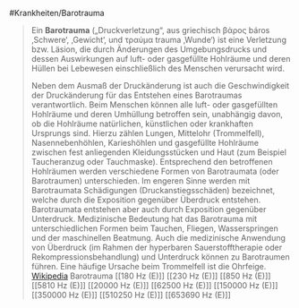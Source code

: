 #Krankheiten/Barotrauma
> Ein **Barotrauma** („Druckverletzung“, aus griechisch βάρος báros ‚Schwere‘, ‚Gewicht‘, und τραύμα trauma ‚Wunde‘) ist eine Verletzung bzw. Läsion, die durch Änderungen des Umgebungsdrucks und dessen Auswirkungen auf luft- oder gasgefüllte Hohlräume und deren Hüllen bei Lebewesen einschließlich des Menschen verursacht wird.
>
> Neben dem Ausmaß der Druckänderung ist auch die Geschwindigkeit der Druckänderung für das Entstehen eines Barotraumas verantwortlich. Beim Menschen können alle luft- oder gasgefüllten Hohlräume und deren Umhüllung betroffen sein, unabhängig davon, ob die Hohlräume natürlichen, künstlichen oder krankhaften Ursprungs sind. Hierzu zählen Lungen, Mittelohr (Trommelfell), Nasennebenhöhlen, Karieshöhlen und gasgefüllte Hohlräume zwischen fest anliegenden Kleidungsstücken und Haut (zum Beispiel Taucheranzug oder Tauchmaske).
> Entsprechend den betroffenen Hohlräumen werden verschiedene Formen von Barotraumata (oder Barotraumen) unterschieden. Im engeren Sinne werden mit Barotraumata Schädigungen (Druckanstiegsschäden) bezeichnet, welche durch die Exposition gegenüber Überdruck entstehen. Barotraumata entstehen aber auch durch Exposition gegenüber Unterdruck. Medizinische Bedeutung hat das Barotrauma mit unterschiedlichen Formen beim Tauchen, Fliegen, Wasserspringen und der maschinellen Beatmung. Auch die medizinische Anwendung von Überdruck (im Rahmen der hyperbaren Sauerstofftherapie oder Rekompressionsbehandlung) und Unterdruck können zu Barotraumen führen. Eine häufige Ursache beim Trommelfell ist die Ohrfeige.
> [Wikipedia](https://de.wikipedia.org/wiki/Barotrauma)
Barotrauma
[[180 Hz (E)]]
[[230 Hz (E)]]
[[850 Hz (E)]]
[[5810 Hz (E)]]
[[20000 Hz (E)]]
[[62500 Hz (E)]]
[[150000 Hz (E)]]
[[350000 Hz (E)]]
[[510250 Hz (E)]]
[[653690 Hz (E)]]